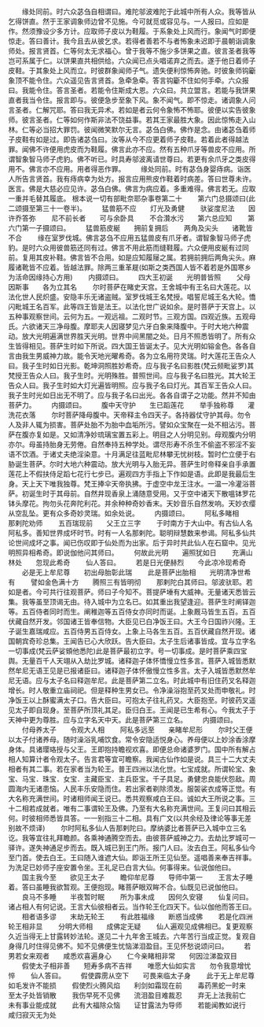 <!-- { "loadSidebar": true } -->
　　缘处同前。时六众苾刍自相谓曰。难陀邬波难陀于此城中所有人众。我等皆从乞得饼直。然于王家调象师边曾不见施。今可就觅或容见与。一人报曰。应如是作。然须豫设少多方计。应取师子皮以为鞋履。于系象处上风而行。象闻气时即便惊走。答曰善计。我今且去从彼乞求。若得者善若不与者怖象未迟即于晨朝诣调象师处。报言贤首。仁等何太无求福心。曾于我等不施少多饼果之直。彼言圣者我等岂可系属于仁。以饼果直共相供给。六众闻已点头唱诺弃之而去。遂于他日着师子皮鞋。于其象处上风而立。时彼群象闻师子气。遗失便利惊怖奔驰。时彼象师钩斸象顶不能令住。六众遥见告言贤首。急牵急牵。答言钩斸不住如何手牵。六众报曰。我能令住。答言圣者。若能令住斯成大恩。六众曰。共立盟言。若能与我饼果直者我当令住。报言即与。彼便急步至象下风。象不闻气。即不惊走。诸调象人问言圣者。仁解咒耶。答曰我无异术。若如是者云何令象怖不怖耶。彼便以实告彼象师。彼言圣者。仁等如何作斯非法不饶益事。若其王家最胜大象。因此惊怖走入山林。仁等必当招大罪罚。彼闻微笑默尔无言。苾刍白佛。佛作是念。由诸苾刍着师子皮鞋有如是过。即告诸苾刍曰。汝等从今不应更着师子皮鞋。若着此者得越法罪。闻佛不许便用虎皮而为鞋履。佛言此亦不应。然有五种爪牙等兽皮不应用。所谓智象智马师子虎豹。佛不听已。时具寿邬波离请世尊曰。若更有余爪牙之类皮得用不。佛言亦不应用。用者得恶作罪。
　　缘处同前。时有苾刍身婴痔病。诣医人所告言贤首。我有痔病幸为处方。报言应用熊皮作鞋着时病差。答曰世尊未许。医言。佛是大慈必应见许。苾刍白佛。佛言为病应着。多重难得。佛言若无。应取一重并毛替其履底。
根本说一切有部毗奈耶杂事卷第二十
　　第六门总摄颂曰(此二颂摄至第三十一卷半)。
　　猛兽筋不应　　灯光及勇健
　　驮娑度尼法　　因许乔答弥
　　尼不前长者　　可与余卧具
　　不合灒水污　　第六总应知
　　第六门第一子摄颂曰。
　　猛兽筋皮綖　　拥前复拥后
　　两角及尖头　　诸靴皆不合
　　缘在室罗伐城。佛言苾刍不应用五猛兽皮有爪牙者。谓智象智马师子虎豹。是时六众用彼兽筋还同有过。佛言不用此筋而缝鞋履。六众便用皮綖有过同前。复用其皮补鞋。佛言皆不合用。如是应知履屦之属。若拥前拥后两角尖头。麻履诸靴皆不应着。皆越法罪。除两三重革屣(如斯之类西国人皆不着若是外国寒乡为活命因缘持心方用)
　　内摄颂曰。
　　四大王初诞　　光明普皆照
　　父母因斯事　　各为立其名
　　尔时菩萨在睹史天宫。王舍城中有王名曰大莲花。以法化世人民炽盛。安隐丰乐无诸盗贼。室罗伐城王名梵授。唱誓尼城王名大轮。憍闪毗城王名百军。此等四王皆是法王。以法化世广说如余。是时菩萨于天宫上。以五种事观察世间。云何为五。一观远祖。二观时节。三观方国。四观近族。五观母氏。六欲诸天三净母腹。摩耶夫人因寝梦见六牙白象来降腹中。于时大地六种震动。放大光明遍满世界胜天光明。世界中间黑闇之处。日月不照悉皆明了。所有众生皆得相见。菩萨生时如下所说。四大国王皆诞太子。见大光明如镕金色。各各自言由我生男威神力故。能令天地光曜希奇。各为立名用符灵瑞。时大莲花王告众人曰。我子生时如日光影。乾坤洞照胜妙希奇。应与我子名曰影胜(梵云频毗娑罗)其梵授王告众人曰。我子生时。光明殊胜。普照世间。应与我子名曰胜光。其大轮王告众人曰。我子生时如大灯光遍皆明照。应与我子名曰灯光。其百军王告众人曰。我子生时光如日出无不明了。应与我子名曰出光。各各自谓子之功能。然并不知由菩萨力。
　　内摄颂曰。
　　腹中天守护　　生已蹈莲花
　　举手独称尊　　灌洗花衣落
　　尔时菩萨降母腹中。天帝释主令四天子。各持器仗守护其母。勿令人及非人辄为损害。菩萨处胎不为胎中血垢所污。譬如众宝聚在一处不相沾污。菩萨在腹亦复如是。又如清净妙琉璃宝置五彩上。明目之人分明见别。母观腹内分明亦尔。母虽持胎身无劳倦。自然奉持五种学处。谓尽形寿不杀生不偷盗不邪淫不妄语不饮酒。于诸丈夫绝淫染意。十月满足往蓝毗尼林攀无忧树枝。暂时伫立便于右胁诞生菩萨。尔时大地六种震动。放大光明与入胎无异。菩萨生时帝释亲自手承置莲花上不假扶侍足蹈七花行七步已。遍观四方手指上下作如是语。此即是我最后生身。天上天下唯我独尊。梵王捧伞天帝执拂。于虚空中龙王注水。一温一冷灌浴菩萨。初诞生时于其母前。自然井现香泉上涌随意受用。又于空中诸天下散嗢钵罗花钵头摩花。拘勿头花奔陀利花。并余种种奇妙香末。天妙音乐自然发响。天妙衣缨从空乱坠。更有众多奇妙灵瑞。如余处说。
　　内摄颂曰。
　　阿私多睹相　　那剌陀劝师
　　五百瑞现前　　父王立三字
　　于时南方于大山中。有古仙人名阿私多。善知世界成坏时节。时有一人名那剌陀。聪明辩慧数来参谒。阿私多仙共论世间成坏之事。闻已伤叹即于仙处而为出家。后于异时共此仙人在石窟中。见光明照异相希奇。即说伽他问其师曰。
　　何故此光明　　遍照犹如日
　　充满山林处　　忽现此希奇
　　仙人答曰。
　　若是日光便赫烈　　今此凉冷现希奇
　　必是无上牟尼尊　　初出母胎彰此瑞
　　此是菩萨出胎相　　光明清净世希有
　　譬如金色满十方　　腾照三有皆明彻
　　那剌陀白其师曰。邬波驮耶。若如是者。今可共行往观菩萨。师曰子今知不。菩提萨埵有大威神。无量诸天悉皆云集。我等虽至顶谒无由。待入城中为立名已。如其重出我望逢迎。菩萨生时阐铎迦等。五百侍者同时而生。阐稚迦等五百侍女亦同时而诞。上象厩马皆生五百。五百伏藏自然开发。邻国诸王皆奉信物。大臣见已白净饭王曰。大王今日国祚兴隆。王子诞生嘉瑞咸应。五百侍男五百侍女。上象上马各生五百。五百伏藏自然开现。诸国朝宾奇珍总集。王闻告已心大欣跃。告大臣曰。太子生后诸事皆成。宜与立字名一切事成(梵云萨娑頞他悉陀)此是菩萨最初立字。号一切事成。是时菩萨乘四宝舆。无量百千人天翊从入劫比罗城。诸释迦子体怀憍慢立性多言。菩萨入城皆悉默然牟尼无语王见是已报诸臣曰。诸释迦子体怀傲慢立性多言。太子入城皆悉默然牟尼无语。应与太子名曰释迦牟尼。此是菩萨第二立名。时此城中有旧住药叉名释迦增长。时人敬重立庙祠祀。但是释种生男女已。令净澡浴抱至药叉处而申敬礼。时净饭王以上酥蜜满太子口。告大臣曰。可抱太子往礼药叉。大臣抱至。时彼药叉遥见太子即自现身。至菩萨所顶礼其足。臣归白王。王闻是已生希有心。今我太子于天神中更为尊胜。应与立字名天中天。此是菩萨第三立名。
　　内摄颂曰。
　　付母养太子　　令观大人相
　　阿私多远至　　亲睹牟尼形
　　尔时父王便以太子付诸养母。随时澡浴乳哺饮食。常令安隐适悦身心。养母便以上妙涂香涂摩身体。具诸璎珞授与父王。王即抱持瞻视欢喜。即便总命诸婆罗门。国中所有解占相人知算计者令观太子。告言君等宜可瞻察。我闻古仙作如是说。具三十二大丈夫相者有其二事。若在家者当为轮王。普王四洲以法化世。七宝成就。所谓轮宝、象宝、马宝．珠宝．女宝．主藏臣宝．主兵臣宝。千子具足。勇健忠良能伏怨敌。周圆海内无诸患恼。人民丰乐安隐而住。若出家者剃除须发。服袈裟衣成等正觉。有大名称充满世间。时诸相师闻王说已。悉共观察咸白王曰。诚如大王所说之事。三十二相若成就者。唯有二事谓轮王及佛。乃至有大名称充满世间。王复问曰其相云何。时彼相师悉皆具答。一一别指三十二相。具有广文(以共余经及律论等事无差别故不烦译)
　　尔时阿私多仙人告那剌陀曰。摩纳婆比者菩萨已入城中立三名讫。我等宜往礼拜瞻颜。各乘神通腾空而去。由彼菩萨威神之力。去劫比罗城可一驿许。遂失神通足步而去。既入城已到王门所。报门人曰。汝去白王。阿私多仙今至门首。使去白王。王曰随入谁遮大仙。即诣王所王见仙至。遥唱善来奉吉祥事。为洗足已妙师子座安置令坐。王礼足已白言大仙。何事得来。仙说伽他曰。
　　国主我今至　　欲见王太子
　　瞻仰牟尼尊　　导师中第一
　　王言太子睡着。答曰虽睡我欲暂观。王便抱现。睹菩萨眼双眸不合。仙既见已说伽他曰。
　　良马不多睡　　半夜暂时眠
　　所为事未成　　因何久安寝
　　仙复问曰。诸占相人有何记说。王言大仙彼相者云。当作轮王化四天下。仙以伽他而答王曰。
　　相者语多谬　　末劫无轮王
　　有此胜福缘　　断惑当成佛
　　若是化四洲　　轮王相非显
　　分明大师相　　成佛定无疑
　　仙人遍观见成佛相已。复更观察久近当得无上甘露转妙法轮。遂见二十九年舍王城去。六年苦行当成正觉。复观自身得几时住得见佛不。知不见佛便生忧恼涕泪盈目。王见怀愁说颂问曰。
　　若男若女来观者　　咸悉欢喜遍身心
　　仁今亲睹相非常　　何因泣涕盈双目
　　假使太子相非善　　短寿多病不吉祥
　　唯愿大仙如实言　　勿令我意增忧悴
　　仙人答曰。
　　假使霹雳从空下　　可畏来临太子身
　　此于无上牟尼尊　　如毛发许不能损
　　假使烈火腾风焰　　利剑如霜现在前
　　毒药黑蛇一时来　　至太子处皆销散
　　我伤早死不见佛　　流泪盈目难裁忍
　　弃无上法我前亡　　未有事业能成就
　　此有大福除众恼　　证甘露法为导师
　　若能闻教如说行　　咸归寂灭无为处
